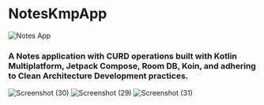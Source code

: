# NotesKmpApp

![Notes App](https://github.com/user-attachments/assets/80329bb4-23ca-4fc2-b601-5c01e5f6b58f)
### A Notes application with CURD operations built with Kotlin Multiplatform, Jetpack Compose, Room DB, Koin, and adhering to Clean Architecture Development practices.


![Screenshot (30)](https://github.com/user-attachments/assets/e8138f1b-db75-4b0d-9213-1a2af075462c)
![Screenshot (29)](https://github.com/user-attachments/assets/f27ab418-3b68-4d05-834c-12a3aded9ae3)
![Screenshot (31)](https://github.com/user-attachments/assets/795f7874-43bd-4c9c-9b30-2b677f5fbd31)
